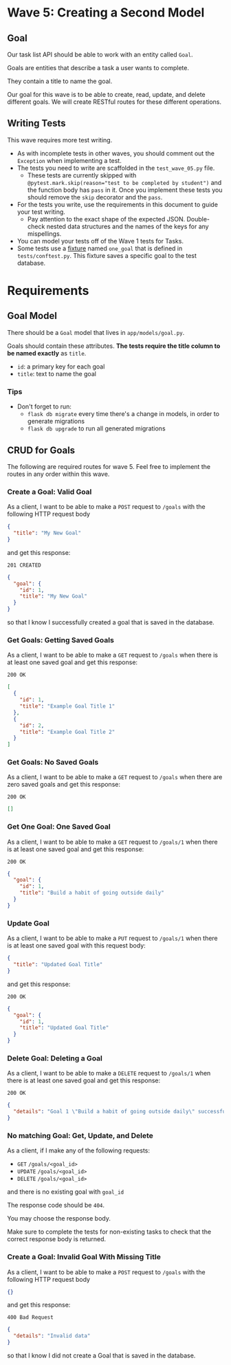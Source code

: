 # Wave 5: Creating a Second Model

## Goal

Our task list API should be able to work with an entity called `Goal`.

Goals are entities that describe a task a user wants to complete.

They contain a title to name the goal.

Our goal for this wave is to be able to create, read, update, and delete different goals. We will create RESTful routes for these different operations.

## Writing Tests

This wave requires more test writing. 
- As with incomplete tests in other waves, you should comment out the `Exception` when implementing a test.
- The tests you need to write are scaffolded in the `test_wave_05.py` file. 
  - These tests are currently skipped with `@pytest.mark.skip(reason="test to be completed by student")` and the function body has `pass` in it. Once you implement these tests you should remove the `skip` decorator and the `pass`.
- For the tests you write, use the requirements in this document to guide your test writing. 
  - Pay attention to the exact shape of the expected JSON. Double-check nested data structures and the names of the keys for any mispellings.
- You can model your tests off of the Wave 1 tests for Tasks.
- Some tests use a [fixture](https://docs.pytest.org/en/6.2.x/fixture.html) named `one_goal` that is defined in `tests/conftest.py`. This fixture saves a specific goal to the test database.


# Requirements

## Goal Model

There should be a `Goal` model that lives in `app/models/goal.py`.

Goals should contain these attributes. **The tests require the title column to be named exactly** as `title`.

- `id`: a primary key for each goal
- `title`: text to name the goal

### Tips

- Don't forget to run:
  - `flask db migrate` every time there's a change in models, in order to generate migrations
  - `flask db upgrade` to run all generated migrations

## CRUD for Goals

The following are required routes for wave 5. Feel free to implement the routes in any order within this wave.

### Create a Goal: Valid Goal

As a client, I want to be able to make a `POST` request to `/goals` with the following HTTP request body

```json
{
  "title": "My New Goal"
}
```

and get this response:

`201 CREATED`

```json
{
  "goal": {
    "id": 1,
    "title": "My New Goal"
  }
}
```

so that I know I successfully created a goal that is saved in the database.

### Get Goals: Getting Saved Goals

As a client, I want to be able to make a `GET` request to `/goals` when there is at least one saved goal and get this response:

`200 OK`

```json
[
  {
    "id": 1,
    "title": "Example Goal Title 1"
  },
  {
    "id": 2,
    "title": "Example Goal Title 2"
  }
]
```

### Get Goals: No Saved Goals

As a client, I want to be able to make a `GET` request to `/goals` when there are zero saved goals and get this response:

`200 OK`

```json
[]
```

### Get One Goal: One Saved Goal

As a client, I want to be able to make a `GET` request to `/goals/1` when there is at least one saved goal and get this response:

`200 OK`

```json
{
  "goal": {
    "id": 1,
    "title": "Build a habit of going outside daily"
  }
}
```


### Update Goal

As a client, I want to be able to make a `PUT` request to `/goals/1` when there is at least one saved goal with this request body:

```json
{
  "title": "Updated Goal Title"
}
```

and get this response:

`200 OK`

```json
{
  "goal": {
    "id": 1,
    "title": "Updated Goal Title"
  }
}
```

### Delete Goal: Deleting a Goal

As a client, I want to be able to make a `DELETE` request to `/goals/1` when there is at least one saved goal and get this response:

`200 OK`

```json
{
  "details": "Goal 1 \"Build a habit of going outside daily\" successfully deleted"
}
```

### No matching Goal: Get, Update, and Delete

As a client, if I make any of the following requests:

  * `GET` `/goals/<goal_id>`
  * `UPDATE` `/goals/<goal_id>`
  * `DELETE` `/goals/<goal_id>`

and there is no existing goal with `goal_id`

The response code should be `404`.

You may choose the response body.

 Make sure to complete the tests for non-existing tasks to check that the correct response body is returned.

### Create a Goal: Invalid Goal With Missing Title

As a client, I want to be able to make a `POST` request to `/goals` with the following HTTP request body

```json
{}
```

and get this response:

`400 Bad Request`

```json
{
  "details": "Invalid data"
}
```

so that I know I did not create a Goal that is saved in the database.
